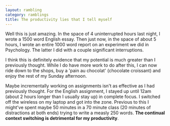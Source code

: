 ```yaml
---
layout: rambling
category: ramblings
title: The productivity lies that I tell myself
---
```

Well this is just amazing. In the space of 4 uninterrupted hours last night, I wrote a 1500 word English essay. Then just now, in the space of about 5 hours, I wrote an entire 1000 word report on an experiment we did in Psychology. The latter I did with a couple significant interruptions.

I think this is definitely evidence that my potential is much greater than I previously thought. While I do have more work to do after this, I can now ride down to the shops, buy a 'pain au chocolat' (chocolate croissant) and enjoy the rest of my Sunday afternoon.

Maybe incrementally working on assignments isn't as effective as I had previously thought. For the English assignment, I stayed up until 12am (about 2 hours longer than I usually stay up) in complete focus. I switched off the wireless on my laptop and got into the zone. Previous to this I might've spent maybe 50 minutes in a 70 minute class (20 minutes of distractions at both ends) trying to write a measly 250 words. **The continual context switching is detrimental for my productivity**.
